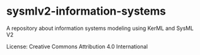 # sysmlv2-information-systems



A repository about information systems modeling using KerML and SysML V2



License: Creative Commons Attribution 4.0 International


